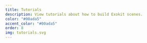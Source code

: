 ```yaml
---
title: Tutorials
description: View tutorials about how to build Exokit scenes.
color: "#00ada5"
accent_color: "#00ada5"
order: 8
img: tutorials.svg
---
```

